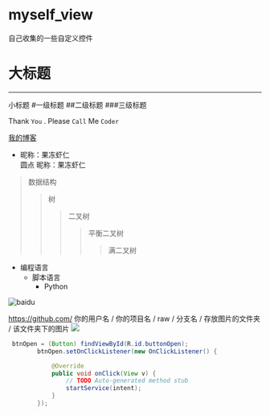 # myself_view
自己收集的一些自定义控件

大标题
======
----------
小标题
#一级标题
##二级标题
###三级标题

Thank `You` . Please `Call` Me `Coder`


[我的博客](http://blog.csdn.net/guodongxiaren) 


* 昵称：果冻虾仁  
圆点 昵称：果冻虾仁  


>数据结构  
>>树  
>>>二叉树  
>>>>平衡二叉树  
>>>>>满二叉树  



* 编程语言  
    * 脚本语言  
        * Python 
        
        
![baidu](http://www.baidu.com/img/bdlogo.gif)  

https://github.com/ 你的用户名 / 你的项目名 / raw / 分支名 / 存放图片的文件夹 / 该文件夹下的图片
![](https://github.com/guodongxiaren/ImageCache/raw/master/Logo/foryou.gif)  




```java
 btnOpen = (Button) findViewById(R.id.buttonOpen);
        btnOpen.setOnClickListener(new OnClickListener() {

            @Override
            public void onClick(View v) {
                // TODO Auto-generated method stub
                startService(intent);
            }
        });
```


